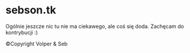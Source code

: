 # sebson.tk

Ogólnie jeszcze nic tu nie ma ciekawego, ale coś się doda. Zachęcam do kontrybucji :)

©Copyright Volper & Seb